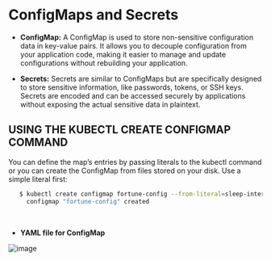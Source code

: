 # ConfigMaps and Secrets

* **ConfigMap:** A ConfigMap is used to store non-sensitive configuration data in key-value pairs. 
                 It allows you to decouple configuration from your application code, making it easier to manage and update configurations without rebuilding your application.

* **Secrets:** Secrets are similar to ConfigMaps but are specifically designed to store sensitive information, like passwords, tokens, or SSH keys. 
               Secrets are encoded and can be accessed securely by applications without exposing the actual sensitive data in plaintext.

## USING THE KUBECTL CREATE CONFIGMAP COMMAND
You can define the map’s entries by passing literals to the kubectl command or you
can create the ConfigMap from files stored on your disk. Use a simple literal first:
```bash
   $ kubectl create configmap fortune-config --from-literal=sleep-interval=25
     configmap "fortune-config" created
```
<br>

* **YAML file for ConfigMap**
  
![image](https://github.com/user-attachments/assets/d406cdba-6943-42f3-8a44-aa3e78ea827d)


